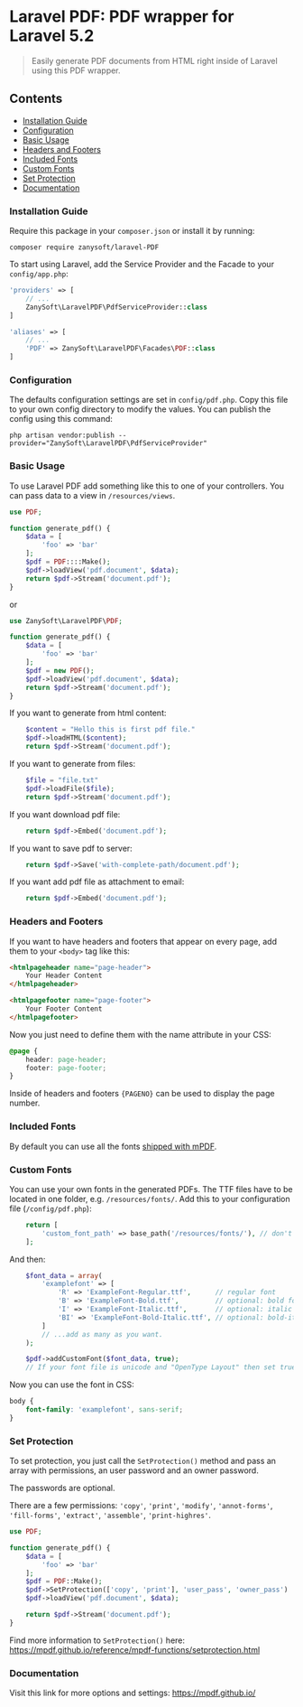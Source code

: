 # Laravel PDF: PDF wrapper for Laravel 5.2

> Easily generate PDF documents from HTML right inside of Laravel using this PDF wrapper.

## Contents
- [Installation Guide](#installation-guide)
- [Configuration](#configuration)
- [Basic Usage](#basic-usage)
- [Headers and Footers](#headers-and-footers)
- [Included Fonts](#included-fonts)
- [Custom Fonts](#custom-fonts)
- [Set Protection](#set-protection)
- [Documentation](#documentation)


### Installation Guide

Require this package in your `composer.json` or install it by running:

```
composer require zanysoft/laravel-PDF
```

To start using Laravel, add the Service Provider and the Facade to your `config/app.php`:

```php
'providers' => [
	// ...
	ZanySoft\LaravelPDF\PdfServiceProvider::class
]
```

```php
'aliases' => [
	// ...
	'PDF' => ZanySoft\LaravelPDF\Facades\PDF::class
]
```

### Configuration
The defaults configuration settings are set in `config/pdf.php`. Copy this file to your own config directory to modify the values. You can publish the config using this command:

    php artisan vendor:publish --provider="ZanySoft\LaravelPDF\PdfServiceProvider"


### Basic Usage

To use Laravel PDF add something like this to one of your controllers. You can pass data to a view in `/resources/views`.

```php
use PDF;

function generate_pdf() {
	$data = [
		'foo' => 'bar'
	];
	$pdf = PDF::::Make();
	$pdf->loadView('pdf.document', $data);
	return $pdf->Stream('document.pdf');
}
```
or

```php
use ZanySoft\LaravelPDF\PDF;

function generate_pdf() {
	$data = [
		'foo' => 'bar'
	];
	$pdf = new PDF();
	$pdf->loadView('pdf.document', $data);
	return $pdf->Stream('document.pdf');
}

```

If you want to generate from html content:
```php
    $content = "Hello this is first pdf file."
	$pdf->loadHTML($content);
	return $pdf->Stream('document.pdf');
```

If you want to generate from files:
```php
    $file = "file.txt"
	$pdf->loadFile($file);
	return $pdf->Stream('document.pdf');
```

If you want download pdf file:
```php
	return $pdf->Embed('document.pdf');
```

If you want to save pdf to server:
```php
	return $pdf->Save('with-complete-path/document.pdf');
```

If you want add pdf file as attachment to email:
```php
	return $pdf->Embed('document.pdf');
```

### Headers and Footers

If you want to have headers and footers that appear on every page, add them to your `<body>` tag like this:

```html
<htmlpageheader name="page-header">
	Your Header Content
</htmlpageheader>

<htmlpagefooter name="page-footer">
	Your Footer Content
</htmlpagefooter>
```

Now you just need to define them with the name attribute in your CSS:

```css
@page {
	header: page-header;
	footer: page-footer;
}
```

Inside of headers and footers `{PAGENO}` can be used to display the page number.

### Included Fonts

By default you can use all the fonts [shipped with mPDF](https://mpdf.github.io/fonts-languages/available-fonts-v6.html).

### Custom Fonts

You can use your own fonts in the generated PDFs. The TTF files have to be located in one folder, e.g. `/resources/fonts/`. Add this to your configuration file (`/config/pdf.php`):
```php
    return [
	    'custom_font_path' => base_path('/resources/fonts/'), // don't forget the trailing slash!
    ];
```
And then:
```php
    $font_data = array(
        'examplefont' => [
            'R' => 'ExampleFont-Regular.ttf',      // regular font
            'B' => 'ExampleFont-Bold.ttf',         // optional: bold font
            'I' => 'ExampleFont-Italic.ttf',       // optional: italic font
            'BI' => 'ExampleFont-Bold-Italic.ttf', // optional: bold-italic font
        ]
        // ...add as many as you want.
    );

	$pdf->addCustomFont($font_data, true);
	// If your font file is unicode and "OpenType Layout" then set true. Default value is false.
```

Now you can use the font in CSS:

```css
body {
	font-family: 'examplefont', sans-serif;
}
```

### Set Protection

To set protection, you just call the `SetProtection()` method and pass an array with permissions, an user password and an owner password.

The passwords are optional.

There are a few permissions: `'copy'`, `'print'`, `'modify'`, `'annot-forms'`, `'fill-forms'`, `'extract'`, `'assemble'`, `'print-highres'`.

```php
use PDF;

function generate_pdf() {
	$data = [
		'foo' => 'bar'
	];
	$pdf = PDF::Make();
	$pdf->SetProtection(['copy', 'print'], 'user_pass', 'owner_pass')
	$pdf->loadView('pdf.document', $data);

	return $pdf->Stream('document.pdf');
}
```

Find more information to `SetProtection()` here: https://mpdf.github.io/reference/mpdf-functions/setprotection.html

### Documentation

 Visit this link for more options and settings: https://mpdf.github.io/